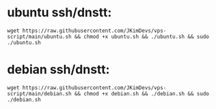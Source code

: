 # ubuntu ssh/dnstt:
```
wget https://raw.githubusercontent.com/JKimDevs/vps-script/main/ubuntu.sh && chmod +x ubuntu.sh && ./ubuntu.sh && sudo ./ubuntu.sh

```

# debian ssh/dnstt:
```
wget https://raw.githubusercontent.com/JKimDevs/vps-script/main/debian.sh && chmod +x debian.sh && ./debian.sh && sudo ./debian.sh
```
